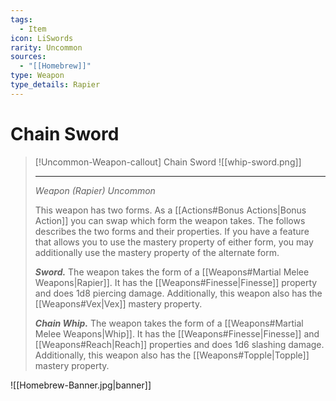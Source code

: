 ```yaml
---
tags:
  - Item
icon: LiSwords
rarity: Uncommon
sources:
  - "[[Homebrew]]"
type: Weapon
type_details: Rapier
---
```


# Chain Sword

>[!Uncommon-Weapon-callout] Chain Sword
> ![[whip-sword.png]]
>
> ---
> _Weapon (Rapier) Uncommon_
>
> This weapon has two forms. As a [[Actions#Bonus Actions|Bonus Action]] you can swap which form the weapon takes. The follows describes the two forms and their properties. If you have a feature that allows you to use the mastery property of either form, you may additionally use the mastery property of the alternate form.
>
> **_Sword._** The weapon takes the form of a [[Weapons#Martial Melee Weapons|Rapier]]. It has the [[Weapons#Finesse|Finesse]] property and does 1d8 piercing damage. Additionally, this weapon also has the [[Weapons#Vex|Vex]] mastery property.
>
> **_Chain Whip._** The weapon takes the form of a [[Weapons#Martial Melee Weapons|Whip]]. It has the [[Weapons#Finesse|Finesse]] and [[Weapons#Reach|Reach]] properties and does 1d6 slashing damage. Additionally, this weapon also has the [[Weapons#Topple|Topple]] mastery property.

![[Homebrew-Banner.jpg|banner]]
